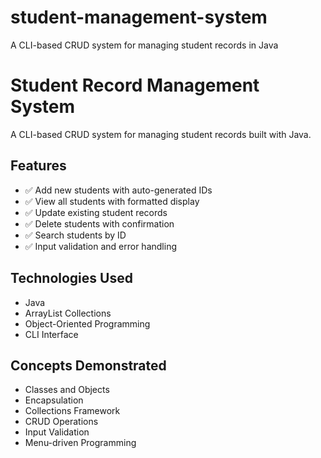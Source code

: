 # student-management-system
A CLI-based CRUD system for managing student records in Java
# Student Record Management System

A CLI-based CRUD system for managing student records built with Java.

## Features

- ✅ Add new students with auto-generated IDs
- ✅ View all students with formatted display
- ✅ Update existing student records
- ✅ Delete students with confirmation
- ✅ Search students by ID
- ✅ Input validation and error handling

## Technologies Used

- Java
- ArrayList Collections
- Object-Oriented Programming
- CLI Interface

## Concepts Demonstrated

- Classes and Objects
- Encapsulation
- Collections Framework
- CRUD Operations
- Input Validation
- Menu-driven Programming

